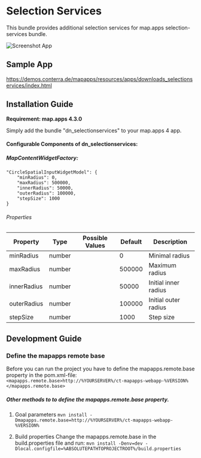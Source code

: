 # Selection Services
This bundle provides additional selection services for map.apps selection-services bundle.

![Screenshot App](https://github.com/conterra/mapapps-vuetoc/blob/master/Screenshot.PNG)

Sample App
------------------
https://demos.conterra.de/mapapps/resources/apps/downloads_selectionservices/index.html

Installation Guide
------------------
**Requirement: map.apps 4.3.0**

Simply add the bundle "dn_selectionservices" to your map.apps 4 app.

#### Configurable Components of dn_selectionservices:

##### MapContentWidgetFactory:
```
"CircleSpatialInputWidgetModel": {
    "minRadius": 0,
    "maxRadius": 500000,
    "innerRadius": 50000,
    "outerRadius": 100000,
    "stepSize": 1000
}
```

###### Properties
| Property                       | Type    | Possible Values                 | Default    | Description                       |
|--------------------------------|---------|---------------------------------|------------|---------------------------------- |
| minRadius                      | number  |                                 | 0          | Minimal radius                    |
| maxRadius                      | number  |                                 | 500000     | Maximum radius                    |
| innerRadius                    | number  |                                 | 50000      | Initial inner radius              |
| outerRadius                    | number  |                                 | 100000     | Initial outer radius              |
| stepSize                       | number  |                                 | 1000       | Step size                         |

Development Guide
------------------
### Define the mapapps remote base
Before you can run the project you have to define the mapapps.remote.base property in the pom.xml-file:
`<mapapps.remote.base>http://%YOURSERVER%/ct-mapapps-webapp-%VERSION%</mapapps.remote.base>`

##### Other methods to to define the mapapps.remote.base property.
1. Goal parameters
`mvn install -Dmapapps.remote.base=http://%YOURSERVER%/ct-mapapps-webapp-%VERSION%`

2. Build properties
Change the mapapps.remote.base in the build.properties file and run:
`mvn install -Denv=dev -Dlocal.configfile=%ABSOLUTEPATHTOPROJECTROOT%/build.properties`
